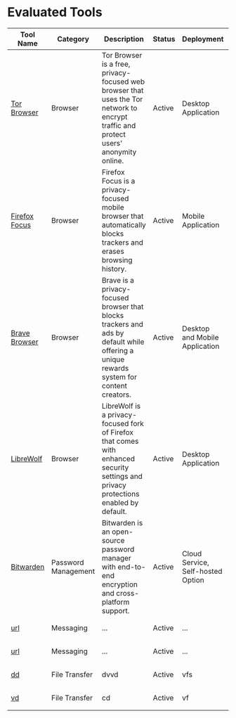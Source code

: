 # Evaluated Tools

| Tool Name | Category | Description | Status | Deployment | Technical Level | Documentation | Overall Rating | Last Tested |
|----------|-----------|-------------|---------|------------|-----------------|---------------|----------------|-------------|
| [Tor Browser](https://www.torproject.org/) | Browser | Tor Browser is a free, privacy-focused web browser that uses the Tor network to encrypt traffic and protect users' anonymity online. | Active | Desktop Application | Intermediate | [Details](categories/browser/tor-browser.md) | ⭐⭐⭐⭐⯪ (4.51) | 2024-03-15 |
| [Firefox Focus](https://www.mozilla.org/firefox/focus/) | Browser | Firefox Focus is a privacy-focused mobile browser that automatically blocks trackers and erases browsing history. | Active | Mobile Application | Beginner | [Details](categories/browser/firefox-focus.md) | ⭐⭐⭐⭐⯪ (4.50) | 2024-03-18 |
| [Brave Browser](https://brave.com/) | Browser | Brave is a privacy-focused browser that blocks trackers and ads by default while offering a unique rewards system for content creators. | Active | Desktop and Mobile Application | Beginner | [Details](categories/browser/brave-browser.md) | ⭐⭐⭐⭐⯪ (4.54) | 2024-03-20 |
| [LibreWolf](https://librewolf.net/) | Browser | LibreWolf is a privacy-focused fork of Firefox that comes with enhanced security settings and privacy protections enabled by default. | Active | Desktop Application | Intermediate | [Details](categories/browser/librewolf.md) | ⭐⭐⭐⭐⯪ (4.48) | 2024-03-21 |
| [Bitwarden](https://bitwarden.com/) | Password Management | Bitwarden is an open-source password manager with end-to-end encryption and cross-platform support. | Active | Cloud Service, Self-hosted Option | Beginner | [Details](categories/password-management/bitwarden.md) | ⭐⭐⭐⭐⯪ (4.68) | 2024-03-21 |
| [url](#) | Messaging | ... | Active | ... | Intermediate | [Details](categories/messaging/url.md) | ⭐⭐⭐⭐⭐ (5.00) | 1-1-10 |
| [url](#) | Messaging | ... | Active | ... | Intermediate | [Details](categories/messaging/url.md) | ⭐⭐⭐⭐⭐ (5.00) | 1-1-10 |
| [dd](#) | File Transfer | dvvd | Active | vfs | Beginner | [Details](categories/file-transfer/dd.md) | ⭐⭐⭐⭐☆ (4.00) | 2 |
| [vd](#) | File Transfer | cd | Active | vf | Beginner | [Details](categories/file-transfer/vd.md) | ⭐⭐⭐☆☆ (3.00) | 24 |
